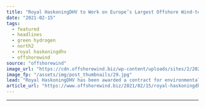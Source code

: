 ```yaml
---
title: "Royal HaskoningDHV to Work on Europe’s Largest Offshore Wind-to-Hydrogen Project"
date: "2021-02-15"
tags: 
  - featured
  - headlines
  - green hydrogen
  - north2
  - royal haskoningdhv
  - offshorewind
source: "offshorewind"
image_url: "https://cdn.offshorewind.biz/wp-content/uploads/sites/2/2021/02/15092002/NortH2_illustration.jpg"
image_fp: "/assets/img/post_thumbnails/29.jpg"
lead: "Royal HaskoningDHV has been awarded a contract for environmental consultancy services for NortH2, a"
article_url: "https://www.offshorewind.biz/2021/02/15/royal-haskoningdhv-to-work-on-europes-largest-offshore-wind-to-hydrogen-project/"
---
```


---
